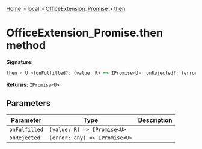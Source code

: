 [Home](./index) &gt; [local](local.md) &gt; [OfficeExtension\_Promise](local.officeextension_promise.md) &gt; [then](local.officeextension_promise.then.md)

# OfficeExtension\_Promise.then method


**Signature:**
```javascript
then < U >(onFulfilled?: (value: R) => IPromise<U>, onRejected?: (error: any) => IPromise<U>): IPromise<U>;
```
**Returns:** `IPromise<U>`

## Parameters

|  Parameter | Type | Description |
|  --- | --- | --- |
|  `onFulfilled` | `(value: R) => IPromise<U>` |  |
|  `onRejected` | `(error: any) => IPromise<U>` |  |

